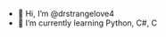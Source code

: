 - 👋 Hi, I’m @drstrangelove4
- 🌱 I’m currently learning Python, C#, C


<!---
drstrangelove4/drstrangelove4 is a ✨ special ✨ repository because its `README.md` (this file) appears on your GitHub profile.
You can click the Preview link to take a look at your changes.
--->
